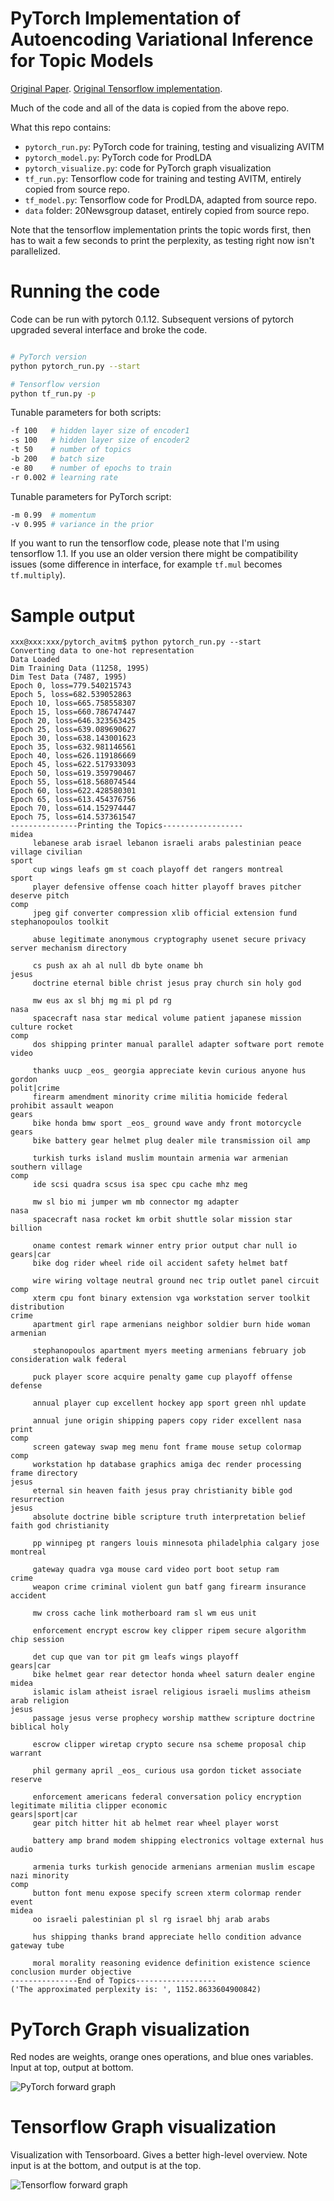
# PyTorch Implementation of Autoencoding Variational Inference for Topic Models

[Original Paper](https://arxiv.org/abs/1703.01488). 
[Original Tensorflow implementation](https://github.com/akashgit/autoencoding_vi_for_topic_models).

Much of the code and all of the data is copied from the above repo.

What this repo contains:
- `pytorch_run.py`: PyTorch code for training, testing and visualizing AVITM
- `pytorch_model.py`: PyTorch code for ProdLDA
- `pytorch_visualize.py`: code for PyTorch graph visualization
- `tf_run.py`: Tensorflow code for training and testing AVITM, entirely copied from source repo.
- `tf_model.py`: Tensorflow code for ProdLDA, adapted from source repo.
- `data` folder: 20Newsgroup dataset, entirely copied from source repo.

Note that the tensorflow implementation prints the topic words first, then has to wait a few seconds to print the
perplexity, as testing right now isn't parallelized.

# Running the code

Code can be run with pytorch 0.1.12. Subsequent versions of pytorch upgraded several interface and broke the code.

```bash

# PyTorch version
python pytorch_run.py --start

# Tensorflow version
python tf_run.py -p

```

Tunable parameters for both scripts:

```bash
-f 100   # hidden layer size of encoder1
-s 100   # hidden layer size of encoder2
-t 50    # number of topics
-b 200   # batch size
-e 80    # number of epochs to train
-r 0.002 # learning rate
```

Tunable parameters for PyTorch script:

```bash
-m 0.99  # momentum
-v 0.995 # variance in the prior
```

If you want to run the tensorflow code, please note that I'm using tensorflow 1.1. If you use an older version there
might be compatibility issues (some difference in interface, for example `tf.mul` becomes `tf.multiply`).


# Sample output

```
xxx@xxx:xxx/pytorch_avitm$ python pytorch_run.py --start
Converting data to one-hot representation
Data Loaded
Dim Training Data (11258, 1995)
Dim Test Data (7487, 1995)
Epoch 0, loss=779.540215743
Epoch 5, loss=682.539052863
Epoch 10, loss=665.758558307
Epoch 15, loss=660.786747447
Epoch 20, loss=646.323563425
Epoch 25, loss=639.089690627
Epoch 30, loss=638.143001623
Epoch 35, loss=632.981146561
Epoch 40, loss=626.119186669
Epoch 45, loss=622.517933093
Epoch 50, loss=619.359790467
Epoch 55, loss=618.568074544
Epoch 60, loss=622.428580301
Epoch 65, loss=613.454376756
Epoch 70, loss=614.152974447
Epoch 75, loss=614.537361547
---------------Printing the Topics------------------
midea
     lebanese arab israel lebanon israeli arabs palestinian peace village civilian
sport
     cup wings leafs gm st coach playoff det rangers montreal
sport
     player defensive offense coach hitter playoff braves pitcher deserve pitch
comp 
     jpeg gif converter compression xlib official extension fund stephanopoulos toolkit

     abuse legitimate anonymous cryptography usenet secure privacy server mechanism directory

     cs push ax ah al null db byte oname bh
jesus
     doctrine eternal bible christ jesus pray church sin holy god

     mw eus ax sl bhj mg mi pl pd rg
nasa 
     spacecraft nasa star medical volume patient japanese mission culture rocket
comp 
     dos shipping printer manual parallel adapter software port remote video

     thanks uucp _eos_ georgia appreciate kevin curious anyone hus gordon
polit|crime
     firearm amendment minority crime militia homicide federal prohibit assault weapon
gears
     bike honda bmw sport _eos_ ground wave andy front motorcycle
gears
     bike battery gear helmet plug dealer mile transmission oil amp

     turkish turks island muslim mountain armenia war armenian southern village
comp 
     ide scsi quadra scsus isa spec cpu cache mhz meg

     mw sl bio mi jumper wm mb connector mg adapter
nasa 
     spacecraft nasa rocket km orbit shuttle solar mission star billion

     oname contest remark winner entry prior output char null io
gears|car  
     bike dog rider wheel ride oil accident safety helmet batf

     wire wiring voltage neutral ground nec trip outlet panel circuit
comp 
     xterm cpu font binary extension vga workstation server toolkit distribution
crime
     apartment girl rape armenians neighbor soldier burn hide woman armenian

     stephanopoulos apartment myers meeting armenians february job consideration walk federal

     puck player score acquire penalty game cup playoff offense defense

     annual player cup excellent hockey app sport green nhl update

     annual june origin shipping papers copy rider excellent nasa print
comp 
     screen gateway swap meg menu font frame mouse setup colormap
comp 
     workstation hp database graphics amiga dec render processing frame directory
jesus
     eternal sin heaven faith jesus pray christianity bible god resurrection
jesus
     absolute doctrine bible scripture truth interpretation belief faith god christianity

     pp winnipeg pt rangers louis minnesota philadelphia calgary jose montreal

     gateway quadra vga mouse card video port boot setup ram
crime
     weapon crime criminal violent gun batf gang firearm insurance accident

     mw cross cache link motherboard ram sl wm eus unit

     enforcement encrypt escrow key clipper ripem secure algorithm chip session

     det cup que van tor pit gm leafs wings playoff
gears|car  
     bike helmet gear rear detector honda wheel saturn dealer engine
midea
     islamic islam atheist israel religious israeli muslims atheism arab religion
jesus
     passage jesus verse prophecy worship matthew scripture doctrine biblical holy

     escrow clipper wiretap crypto secure nsa scheme proposal chip warrant

     phil germany april _eos_ curious usa gordon ticket associate reserve

     enforcement americans federal conversation policy encryption legitimate militia clipper economic
gears|sport|car  
     gear pitch hitter hit ab helmet rear wheel player worst

     battery amp brand modem shipping electronics voltage external hus audio

     armenia turks turkish genocide armenians armenian muslim escape nazi minority
comp 
     button font menu expose specify screen xterm colormap render event
midea
     oo israeli palestinian pl sl rg israel bhj arab arabs

     hus shipping thanks brand appreciate hello condition advance gateway tube

     moral morality reasoning evidence definition existence science conclusion murder objective
---------------End of Topics------------------
('The approximated perplexity is: ', 1152.8633604900842)

```
# PyTorch Graph visualization

Red nodes are weights, orange ones operations, and blue ones variables. Input at top, output at bottom.

![PyTorch forward graph](pytorch_model.png)


# Tensorflow Graph visualization

Visualization with Tensorboard. Gives a better high-level overview. Note input is at the bottom, and output is at the
top.

![Tensorflow forward graph](tf_model.png)


